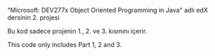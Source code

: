 "Microsoft: DEV277x Object Oriented Programming in Java" adlı edX dersinin 2. projesi

Bu kod sadece projenin 1., 2. ve 3. kısmını içerir. 

This code only includes Part 1, 2 and 3.
